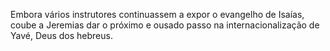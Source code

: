 ﻿Embora vários instrutores continuassem a expor o evangelho de Isaías, coube a Jeremias dar o próximo e ousado passo na internacionalização de Yavé, Deus dos hebreus.